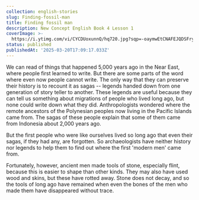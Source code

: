 ```yaml
---
collection: english-stories
slug: Finding-fossil-man
title: Finding fossil man
description: New Concept English Book 4 Lesson 1
coverImage: >-
  https://i.ytimg.com/vi/CYCDUoxunnQ/hq720.jpg?sqp=-oaymwEtCNAFEJQDSFryq4qpAx8IARUAAIhCGAHYAQHiAQoIGBACGAY4AUABuAK6hMEY&rs=AOn4CLCVOnRsiEZaLPBOO6N4IUZryPCDMg
status: published
publishedAt: '2025-03-20T17:09:17.033Z'
---
```

We can read of things that happened 5,000 years ago in the Near East, where people first learned to write. But there are some parts of the word where even now people cannot write. The only way that they can preserve their history is to recount it as sagas -- legends handed down from one generation of story teller to another. These legends are useful because they can tell us something about migrations of people who lived long ago, but none could write down what they did. Anthropologists wondered where the remote ancestors of the Polynesian peoples now living in the Pacific Islands came from. The sagas of these people explain that some of them came from Indonesia about 2,000 years ago.

But the first people who were like ourselves lived so long ago that even their sagas, if they had any, are forgotten. So archaeologists have neither history nor legends to help them to find out where the first 'modern men' came from.

Fortunately, however, ancient men made tools of stone, especially flint, because this is easier to shape than other kinds. They may also have used wood and skins, but these have rotted away. Stone does not decay, and so the tools of long ago have remained when even the bones of the men who made them have disappeared without trace.
